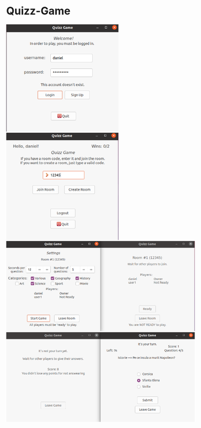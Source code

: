 # Quizz-Game

<img width="300" src="https://github.com/andreihaivas6/Quizz-Game/blob/main/ss/a1.png">

<img width="300" src="https://github.com/andreihaivas6/Quizz-Game/blob/main/ss/a2.png">

<img width="600" src="https://github.com/andreihaivas6/Quizz-Game/blob/main/ss/a3.png">

<img width="600" src="https://github.com/andreihaivas6/Quizz-Game/blob/main/ss/a4.png">


